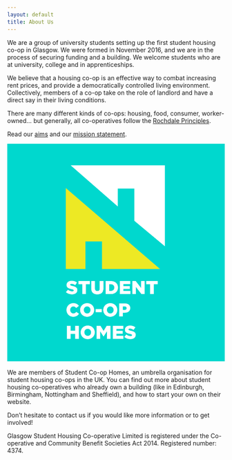 ```yaml
---
layout: default
title: About Us
---
```


We are a group of university students setting up the first student housing co-op in Glasgow. We were formed in November 2016, and we are in the process of securing funding and a building. We welcome students who are at university, college and in apprenticeships.

We believe that a housing co-op is an effective way to combat increasing rent prices, and provide a democratically controlled living environment. Collectively, members of a co-op take on the role of landlord and have a direct say in their living conditions.

There are many different kinds of co-ops: housing, food, consumer, worker-owned… but generally, all co-operatives follow the [Rochdale Principles](https://seedsforchange.org.uk/coop-principles).

Read our [aims](/governance/aims) and our [mission statement](/governance/mission).

![Student Co-op Homes](/media/student-co-op-homes.png)

We are members of Student Co-op Homes, an umbrella organisation for student housing co-ops in the UK. You can find out more about student housing co-operatives who already own a building (like in Edinburgh, Birmingham, Nottingham and Sheffield), and how to start your own on their website.

Don’t hesitate to contact us if you would like more information or to get involved!

Glasgow Student Housing Co-operative Limited is registered under the Co-operative and Community Benefit Societies Act 2014.
Registered number: 4374.

